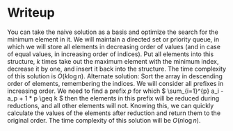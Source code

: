 # Writeup


You can take the naive solution as a basis and optimize the search for the minimum element in it. We will maintain a directed set or priority queue, in which we will store all elements in decreasing order of values (and in case of equal values, in increasing order of indices). Put all elements into this structure, $k$ times take out the maximum element with the minimum index, decrease it by one, and insert it back into the structure. The time complexity of this solution is $O(k \log n)$.
Alternate solution:
Sort the array in descending order of elements, remembering the indices. We will consider all prefixes in increasing order. We need to find a prefix $p$ for which
$ \sum_{i=1}^{p} a_i - a_p + 1 * p \geq k $
then the elements in this prefix will be reduced during reductions, and all other elements will not. Knowing this, we can quickly calculate the values of the elements after reduction and return them to the original order. The time complexity of this solution will be $O(n \log n)$.

